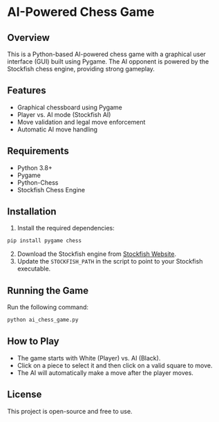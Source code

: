 # AI-Powered Chess Game

## Overview
This is a Python-based AI-powered chess game with a graphical user interface (GUI) built using Pygame. The AI opponent is powered by the Stockfish chess engine, providing strong gameplay.

## Features
- Graphical chessboard using Pygame
- Player vs. AI mode (Stockfish AI)
- Move validation and legal move enforcement
- Automatic AI move handling

## Requirements
- Python 3.8+
- Pygame
- Python-Chess
- Stockfish Chess Engine

## Installation
1. Install the required dependencies:
```sh
pip install pygame chess
```
2. Download the Stockfish engine from [Stockfish Website](https://stockfishchess.org/download/).
3. Update the `STOCKFISH_PATH` in the script to point to your Stockfish executable.

## Running the Game
Run the following command:
```sh
python ai_chess_game.py
```

## How to Play
- The game starts with White (Player) vs. AI (Black).
- Click on a piece to select it and then click on a valid square to move.
- The AI will automatically make a move after the player moves.

## License
This project is open-source and free to use.
